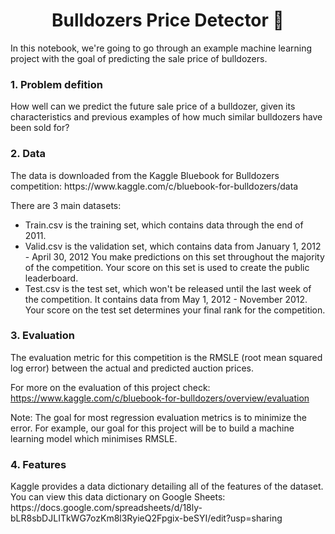 <h1 align="center"> Bulldozers Price Detector 🚜</h1> 

In this notebook, we're going to go through an example machine learning project with the goal of predicting the sale price of bulldozers.

<H3>1. Problem defition</H3>
How well can we predict the future sale price of a bulldozer, given its characteristics and previous examples of how much similar bulldozers have been sold for?

<H3>2. Data</H3>
The data is downloaded from the Kaggle Bluebook for Bulldozers competition: https://www.kaggle.com/c/bluebook-for-bulldozers/data

There are 3 main datasets:

   * Train.csv is the training set, which contains data through the end of 2011.
   * Valid.csv is the validation set, which contains data from January 1, 2012 - April 30, 2012 You make predictions on this set throughout the majority of the competition. Your score on this set is used to create the public leaderboard.
   * Test.csv is the test set, which won't be released until the last week of the competition. It contains data from May 1, 2012 - November 2012. Your score on the test set determines your final rank for the competition.

<H3>3. Evaluation</H3>

The evaluation metric for this competition is the RMSLE (root mean squared log error) between the actual and predicted auction prices.

For more on the evaluation of this project check: https://www.kaggle.com/c/bluebook-for-bulldozers/overview/evaluation

Note: The goal for most regression evaluation metrics is to minimize the error. For example, our goal for this project will be to build a machine learning model which minimises RMSLE.

<H3>4. Features</H3>
Kaggle provides a data dictionary detailing all of the features of the dataset. You can view this data dictionary on Google Sheets: https://docs.google.com/spreadsheets/d/18ly-bLR8sbDJLITkWG7ozKm8l3RyieQ2Fpgix-beSYI/edit?usp=sharing
